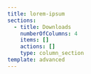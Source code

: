 ```yaml
---
title: lorem-ipsum
sections:
  - title: Downloads
    numberOfColumns: 4
    items: []
    actions: []
    type: column_section
template: advanced
---
```

